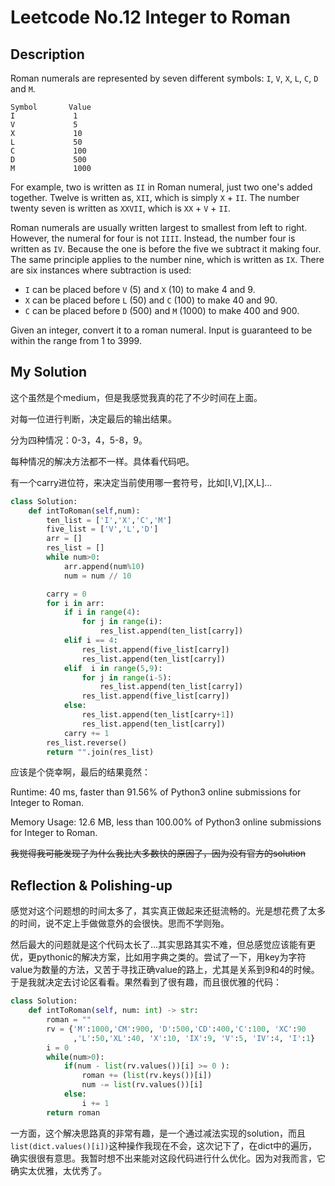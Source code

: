 # Leetcode No.12 Integer to Roman

## Description

Roman numerals are represented by seven different symbols: `I`, `V`, `X`, `L`, `C`, `D` and `M`.

```
Symbol       Value
I             1
V             5
X             10
L             50
C             100
D             500
M             1000
```

For example, two is written as `II` in Roman numeral, just two one's added together. Twelve is written as, `XII`, which is simply `X` + `II`. The number twenty seven is written as `XXVII`, which is `XX` + `V` + `II`.

Roman numerals are usually written largest to smallest from left to right. However, the numeral for four is not `IIII`. Instead, the number four is written as `IV`. Because the one is before the five we subtract it making four. The same principle applies to the number nine, which is written as `IX`. There are six instances where subtraction is used:

- `I` can be placed before `V` (5) and `X` (10) to make 4 and 9. 
- `X` can be placed before `L` (50) and `C` (100) to make 40 and 90. 
- `C` can be placed before `D` (500) and `M` (1000) to make 400 and 900.

Given an integer, convert it to a roman numeral. Input is guaranteed to be within the range from 1 to 3999.

## My Solution

这个虽然是个medium，但是我感觉我真的花了不少时间在上面。

对每一位进行判断，决定最后的输出结果。

分为四种情况：0-3，4，5-8，9。

每种情况的解决方法都不一样。具体看代码吧。

有一个carry进位符，来决定当前使用哪一套符号，比如[I,V],[X,L]...

```python
class Solution:
    def intToRoman(self,num):
        ten_list = ['I','X','C','M']
        five_list = ['V','L','D']
        arr = []
        res_list = []
        while num>0:
            arr.append(num%10)
            num = num // 10

        carry = 0
        for i in arr:
            if i in range(4):
                for j in range(i):
                    res_list.append(ten_list[carry])
            elif i == 4:
                res_list.append(five_list[carry])
                res_list.append(ten_list[carry])
            elif  i in range(5,9):
                for j in range(i-5):
                    res_list.append(ten_list[carry])
                res_list.append(five_list[carry])
            else:
                res_list.append(ten_list[carry+1])
                res_list.append(ten_list[carry])
            carry += 1
        res_list.reverse()
        return "".join(res_list)
```

应该是个侥幸啊，最后的结果竟然：

Runtime: 40 ms, faster than 91.56% of Python3 online submissions for Integer to Roman.

Memory Usage: 12.6 MB, less than 100.00% of Python3 online submissions for Integer to Roman.

~~我觉得我可能发现了为什么我比大多数快的原因了，因为没有官方的solution~~

## Reflection & Polishing-up

感觉对这个问题想的时间太多了，其实真正做起来还挺流畅的。光是想花费了太多的时间，说不定上手做做意外的会很快。思而不学则殆。

然后最大的问题就是这个代码太长了...其实思路其实不难，但总感觉应该能有更优，更pythonic的解决方案，比如用字典之类的。尝试了一下，用key为字符value为数量的方法，又苦于寻找正确value的路上，尤其是关系到9和4的时候。于是我就决定去讨论区看看。果然看到了很有趣，而且很优雅的代码：

```python
class Solution:
    def intToRoman(self, num: int) -> str:
        roman = ""
        rv = {'M':1000,'CM':900, 'D':500,'CD':400,'C':100, 'XC':90
              ,'L':50,'XL':40, 'X':10, 'IX':9, 'V':5, 'IV':4, 'I':1}
        i = 0
        while(num>0):
            if(num - list(rv.values())[i] >= 0 ):
                roman += (list(rv.keys())[i])
                num -= list(rv.values())[i]
            else: 
                i += 1
        return roman
```

一方面，这个解决思路真的非常有趣，是一个通过减法实现的solution，而且`list(dict.values()[i])`这种操作我现在不会，这次记下了，在dict中的遍历，确实很很有意思。我暂时想不出来能对这段代码进行什么优化。因为对我而言，它确实太优雅，太优秀了。